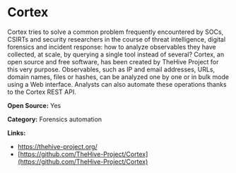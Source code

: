 # Cortex

Cortex tries to solve a common problem frequently encountered by SOCs, CSIRTs and security researchers in the 
course of threat intelligence, digital forensics and incident response: how to analyze observables they have 
collected, at scale, by querying a single tool instead of several? Cortex, an open source and free software, 
has been created by TheHive Project for this very purpose. Observables, such as IP and email addresses, URLs, 
domain names, files or hashes, can be analyzed one by one or in bulk mode using a Web interface. Analysts can 
also automate these operations thanks to the Cortex REST API.


**Open Source:** Yes

**Category:** Forensics automation



**Links:**
- https://thehive-project.org/
- [https://github.com/TheHive-Project/Cortex](https://github.com/TheHive-Project/Cortex)